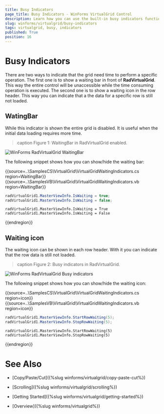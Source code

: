 ```yaml
---
title: Busy Indicators
page_title: Busy Indicators - WinForms VirtualGrid Control
description: Learn how you can use the built-in busy indicators functionality in WinForms VirtualGrid.
slug: winforms/virtualgrid/busy-indicators
tags: virtualgrid, busy, indicators
published: True
position: 16
---
```


# Busy Indicators

There are two ways to indicate that the grid need time to perform a specific operation. The first one is to show a waiting bar in front of __RadVirtualGrid__. This way the entire control will be unaccessible while the time consuming operation is executed. The second one is to show a waiting icon in the row header. This way you can indicate that a the data for a specific row is still not loaded.

## WatingBar

While this indicator is shown the entire grid is disabled. It is useful when the initial data loading requires more time.

>caption Figure 1: WaitingBar in RadVirtualGrid enabled.

![WinForms RadVirtualGrid WaitingBar](images/virtualgrid-busy-indicators001.gif)        

The following snippet shows how you can show/hide the waiting bar:

{{source=..\SamplesCS\VirtualGrid\VirtualGridWaitingIndicators.cs region=WaitingBar}} 
{{source=..\SamplesVB\VirtualGrid\VirtualGridWaitingIndicators.vb region=WaitingBar}}
````C#
radVirtualGrid1.MasterViewInfo.IsWaiting = true;
radVirtualGrid1.MasterViewInfo.IsWaiting = false;

````
````VB.NET
radVirtualGrid1.MasterViewInfo.IsWaiting = True
radVirtualGrid1.MasterViewInfo.IsWaiting = False

```` 

{{endregion}}


## Waiting icon

The waiting icon can be shown in each row header. With it you can indicate that the row data is still not loaded.

>caption Figure 2: Busy indicators in RadVirtualGrid.

![WinForms RadVirtualGrid Busy indicators](images/virtualgrid-busy-indicators002.gif)


The following snippet shows how you can show/hide the waiting icon:

{{source=..\SamplesCS\VirtualGrid\VirtualGridWaitingIndicators.cs region=icon}} 
{{source=..\SamplesVB\VirtualGrid\VirtualGridWaitingIndicators.vb region=icon}}
````C#
radVirtualGrid1.MasterViewInfo.StartRowWaiting(5);
radVirtualGrid1.MasterViewInfo.StopRowWaiting(5);

````
````VB.NET
radVirtualGrid1.MasterViewInfo.StartRowWaiting(5)
radVirtualGrid1.MasterViewInfo.StopRowWaiting(5)

```` 

{{endregion}}

# See Also
* [Copy/Paste/Cut]({%slug winforms/virtualgrid/copy-paste-cut%})

* [Scrolling]({%slug winforms/virtualgrid/scrolling%})

* [Getting Started]({%slug winforms/virtualgrid/getting-started%})

* [Overview]({%slug winforms/virtualgrid%})

